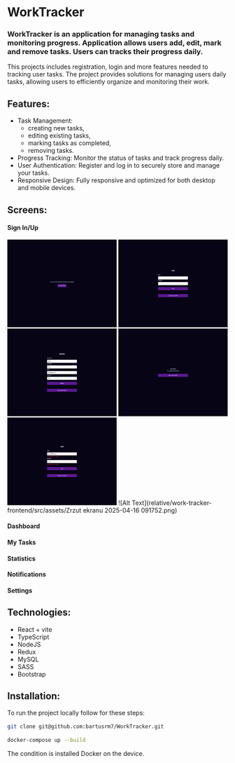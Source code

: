 # WorkTracker

### WorkTracker is an application for managing tasks and monitoring progress. Application allows users add, edit, mark and remove tasks. Users can tracks their progress daily.

This projects includes registration, login and more features needed to tracking user tasks. The project provides solutions for managing users daily tasks, allowing users to efficiently organize and monitoring their work.

## Features:
* Task Management:
  - creating new tasks,
  - editing existing tasks,
  - marking tasks as completed,
  - removing tasks.
* Progress Tracking: Monitor the status of tasks and track progress daily.
* User Authentication: Register and log in to securely store and manage your tasks.
* Responsive Design: Fully responsive and optimized for both desktop and mobile devices.

## Screens:
#### Sign In/Up
<img src="/work-tracker-frontend/src/assets/Zrzut ekranu 2025-04-16 104717.png" width="250" height="200" /> 
<img src="/work-tracker-frontend/src/assets/Zrzut ekranu 2025-04-16 091503.png" width="250" height="200" /> 
<img src="/work-tracker-frontend/src/assets/Zrzut ekranu 2025-04-16 091718.png" width="250" height="200" /> 
<img src="/work-tracker-frontend/src/assets/Zrzut ekranu 2025-04-16 091724.png" width="250" height="200" /> 
<img src="/work-tracker-frontend/src/assets/Zrzut ekranu 2025-04-16 091752.png" width="250" height="200" /> 
![Alt Text](relative/work-tracker-frontend/src/assets/Zrzut ekranu 2025-04-16 091752.png)

#### Dashboard

#### My Tasks

#### Statistics

#### Notifications

#### Settings

## Technologies:
* React + vite
* TypeScript
* NodeJS
* Redux
* MySQL
* SASS
* Bootstrap
  
## Installation:
To run the project locally follow for these steps:


```bash
git clone git@github.com:bartusrm7/WorkTracker.git
```

```bash
docker-compose up --build
```

The condition is installed Docker on the device.

